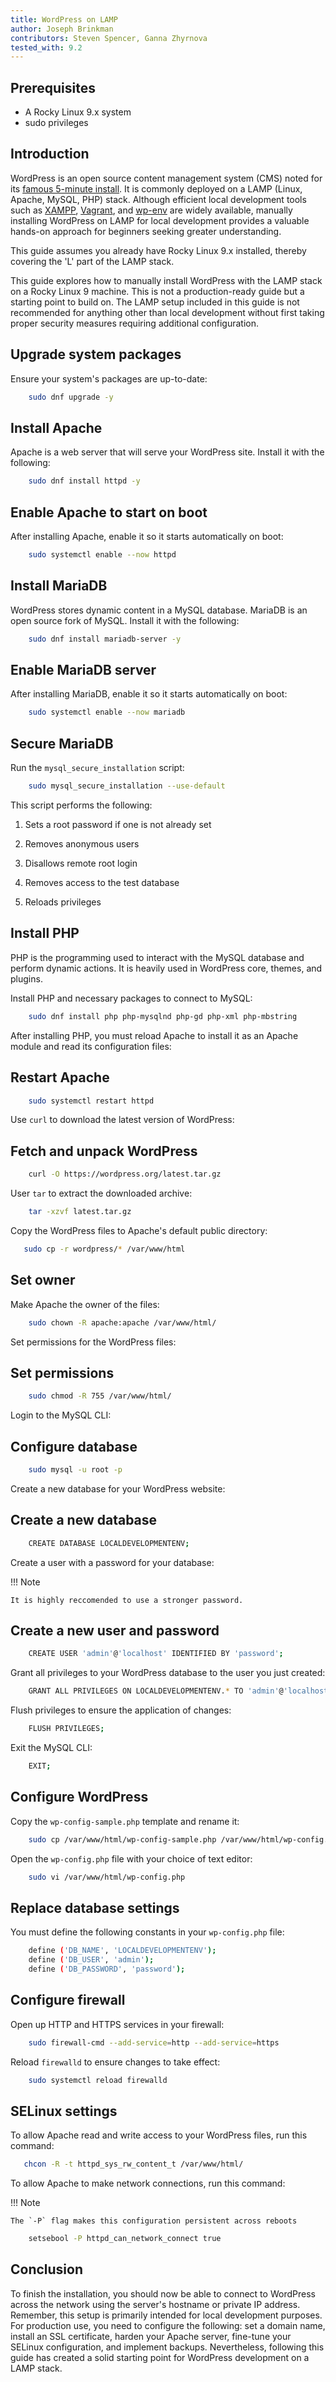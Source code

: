 ```yaml
---
title: WordPress on LAMP
author: Joseph Brinkman
contributors: Steven Spencer, Ganna Zhyrnova 
tested_with: 9.2
---
```


## Prerequisites

- A Rocky Linux 9.x system
- sudo privileges

## Introduction

WordPress is an open source content management system (CMS) noted for its [famous 5-minute install](https://developer.wordpress.org/advanced-administration/before-install/howto-install/). It is commonly deployed on a LAMP (Linux, Apache, MySQL, PHP) stack. Although efficient local development tools such as [XAMPP](https://www.apachefriends.org/), [Vagrant](https://www.vagrantup.com/), and [wp-env](https://developer.wordpress.org/block-editor/reference-guides/packages/packages-env/) are widely available, manually installing WordPress on LAMP for local development provides a valuable hands-on approach for beginners seeking greater understanding.

This guide assumes you already have Rocky Linux 9.x installed, thereby covering the 'L' part of the LAMP stack.

This guide explores how to manually install WordPress with the LAMP stack on a Rocky Linux 9 machine. This is not a production-ready guide but a starting point to build on. The LAMP setup included in this guide is not recommended for anything other than local development without first taking proper security measures requiring additional configuration.  

## Upgrade system packages

Ensure your system's packages are up-to-date:

```bash
    sudo dnf upgrade -y
```

## Install Apache

Apache is a web server that will serve your WordPress site. Install it with the following:

```bash
    sudo dnf install httpd -y
```

## Enable Apache to start on boot

After installing Apache, enable it so it starts automatically on boot:

```bash
    sudo systemctl enable --now httpd
```

## Install MariaDB

WordPress stores dynamic content in a MySQL database. MariaDB is an open source fork of MySQL. Install it with the following:

```bash
    sudo dnf install mariadb-server -y
```

## Enable MariaDB server

After installing MariaDB, enable it so it starts automatically on boot:

```bash
    sudo systemctl enable --now mariadb
```

## Secure MariaDB

Run the `mysql_secure_installation` script:

```bash
    sudo mysql_secure_installation --use-default
```

This script performs the following:

1. Sets a root password if one is not already set

2. Removes anonymous users

3. Disallows remote root login

4. Removes access to the test database

5. Reloads privileges

## Install PHP

PHP is the programming used to interact with the MySQL database and perform dynamic actions. It is heavily used in WordPress core, themes, and plugins.

Install PHP and necessary packages to connect to MySQL:

```bash
    sudo dnf install php php-mysqlnd php-gd php-xml php-mbstring
```

After installing PHP, you must reload Apache to install it as an Apache module and read its configuration files:

## Restart Apache

```bash
    sudo systemctl restart httpd
```

Use `curl` to download the latest version of WordPress:

## Fetch and unpack WordPress

```bash
    curl -O https://wordpress.org/latest.tar.gz
```

User `tar` to extract the downloaded archive:

```bash
    tar -xzvf latest.tar.gz
```

Copy the WordPress files to Apache's default public directory:

```bash
   sudo cp -r wordpress/* /var/www/html 
```

## Set owner

Make Apache the owner of the files:

```bash
    sudo chown -R apache:apache /var/www/html/
```

Set permissions for the WordPress files:

## Set permissions

```bash
    sudo chmod -R 755 /var/www/html/
```

Login to the MySQL CLI:

## Configure database

```bash
    sudo mysql -u root -p
```

Create a new database for your WordPress website:

## Create a new database

```bash
    CREATE DATABASE LOCALDEVELOPMENTENV;
```

Create a user with a password for your database:

!!! Note

    It is highly reccomended to use a stronger password.

## Create a new user and password

```bash
    CREATE USER 'admin'@'localhost' IDENTIFIED BY 'password';
```

Grant all privileges to your WordPress database to the user you just created:

```bash
    GRANT ALL PRIVILEGES ON LOCALDEVELOPMENTENV.* TO 'admin'@'localhost';
```

Flush privileges to ensure the application of changes:

```bash
    FLUSH PRIVILEGES;
```

Exit the MySQL CLI:

```bash
    EXIT;
```

## Configure WordPress

Copy the `wp-config-sample.php` template and rename it:

```bash
    sudo cp /var/www/html/wp-config-sample.php /var/www/html/wp-config.php
```

Open the `wp-config.php` file with your choice of text editor:

```bash
    sudo vi /var/www/html/wp-config.php
```

## Replace database settings

You must define the following constants in your `wp-config.php` file:

```bash
    define ('DB_NAME', 'LOCALDEVELOPMENTENV');
    define ('DB_USER', 'admin');
    define ('DB_PASSWORD', 'password');
```

## Configure firewall

Open up HTTP and HTTPS services in your firewall:

```bash
    sudo firewall-cmd --add-service=http --add-service=https
```

Reload `firewalld` to ensure changes to take effect:

```bash
    sudo systemctl reload firewalld
```

## SELinux settings

To allow Apache read and write access to your WordPress files, run this command:

```bash
   chcon -R -t httpd_sys_rw_content_t /var/www/html/ 
```

To allow Apache to make network connections, run this command:

!!! Note

    The `-P` flag makes this configuration persistent across reboots

```bash
    setsebool -P httpd_can_network_connect true
```

## Conclusion

To finish the installation, you should now be able to connect to WordPress across the network using the server's hostname or private IP address. Remember, this setup is primarily intended for local development purposes. For production use, you need to configure the following: set a domain name, install an SSL certificate, harden your Apache server, fine-tune your SELinux configuration, and implement backups. Nevertheless, following this guide has created a solid starting point for WordPress development on a LAMP stack.
